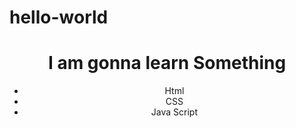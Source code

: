 # hello-world
<Html>
<body>
<center>
<h1>I am gonna learn Something</h1>
<UL>
<LI>Html
<LI>CSS
<LI>Java Script
</UL>
</center>
</body>
</Html>
